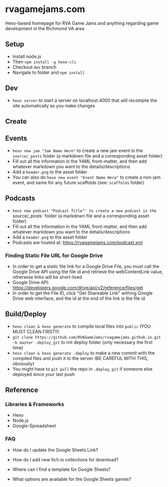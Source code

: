# rvagamejams.com
Hexo-based homepage for RVA Game Jams and anything regarding game development in the Richmond VA area

## Setup
- Install node.js
- Then `npm install -g hexo-cli`
- Checkout `dev` branch
- Navigate to folder and `npm install`

## Dev
- `hexo server` to start a server on localhost:4000 that will recompile the site automatically as you make changes

## Create

## Events
- `hexo new jam "Jam Name Here"` to create a new jam event in the `source/_posts` folder (a markdown file and a corresponding asset folder)
- Fill out all the information in the YAML front-matter, and then add whatever markdown you want to the details/descriptions
- Add a `header.png` to the asset folder
- You can also do `hexo new event "Event Name Here"` to create a non-jam event, and same for any future scaffolds (see: `scaffolds` folder)

## Podcasts
- `hexo new podcast "Podcast Title"' to create a new podcast in the `source/_posts` folder (a markdown file and a corresponding asset folder)
- Fill out all the information in the YAML front-matter, and then add whatever markdown you want to the details/descriptions
- Add a `header.png` to the asset folder
- Podcasts are hosted at: https://rvagamejams.com/podcast.xml

### Finding Static File URL for Google Drive
- In order to get a static file link for a Google Drive File, you must call the Google Drive API using the file id and retrieve the webContentLink value, otherwise links will be short-lived
- Google Drive API: https://developers.google.com/drive/api/v2/reference/files/get
- In order to get the File ID, click "Get Shareable Link" withing Google Drive web interface, and the id at the end of the link is the file id

## Build/Deploy
- `hexo clean & hexo generate` to compile local files into `public` (YOU MUST CLEAN FIRST!!)
- `git clone https://github.com/RVAGameJams/rvagamejams.github.io.git -b master .deploy_git` to init deploy folder (only necessary the first time)
- `hexo clean & hexo generate -deploy` to make a new commit with the compiled files and push it to the server (BE CAREFUL WITH THIS, obviously)
- You might have to `git pull` the repo in `.deploy_git` if someone else deployed since your last push

## Reference
### Libraries & Frameworks
- Hexo
- Node.js
- Google-Spreadsheet


### FAQ
- How do I update the Google Sheets Link?

- How do I add new Itch.io collections for download?

- Where can I find a template for Google Sheets?

- What options are available for the Google Sheets games?

